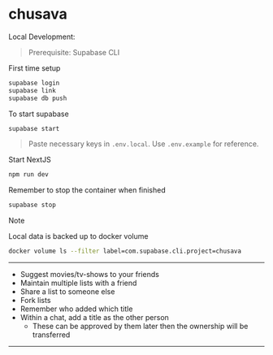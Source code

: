 # chusava

Local Development:

> Prerequisite: Supabase CLI

First time setup

```bash
supabase login
supabase link
supabase db push
```

To start supabase

```bash
supabase start
```

> Paste necessary keys in `.env.local`. Use `.env.example` for reference.

Start NextJS

```bash
npm run dev
```

Remember to stop the container when finished

```bash
supabase stop
```

> [!NOTE]
> Local data is backed up to docker volume
>
> ```bash
> docker volume ls --filter label=com.supabase.cli.project=chusava
> ```

***

- Suggest movies/tv-shows to your friends
- Maintain multiple lists with a friend
- Share a list to someone else
- Fork lists
- Remember who added which title
- Within a chat, add a title as the other person
  - These can be approved by them later then the ownership will be transferred

***

